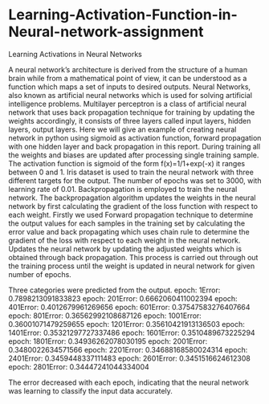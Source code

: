 # Learning-Activation-Function-in-Neural-network-assignment

Learning Activations in Neural Networks


A neural network’s architecture is derived from the structure of a human brain while from a mathematical point of view, it can be understood as a function which maps a set of inputs to desired outputs.
Neural Networks, also known as artificial neural networks which is used for solving artificial intelligence problems. Multilayer perceptron is a class of artificial neural network that uses back propagation technique for training by updating the weights accordingly, it consists of three layers called input layers, hidden layers, output layers. 
Here we will give an example of creating neural network in python using sigmoid as activation function, forward propagation with one hidden layer and back propagation in this report. During training all the weights and biases are updated after processing single training sample. The activation function is sigmoid of the form f(x)=1/1+exp(-x) it ranges between 0 and 1. Iris dataset is used to train the neural network with three different targets for the output. The number of epochs was set to 3000, with learning rate of 0.01.
Backpropagation is employed to train the neural network. The backpropagation algorithm updates the weights in the neural network by first calculating the gradient of the loss function with respect to each weight. Firstly we used Forward propagation technique to determine the output values for each samples in the training set   by calculating the error value and back propagating which uses chain rule to determine the gradient of the loss with respect to each weight in the neural network. Updates the neural network by updating the adjusted weights which is obtained through back propagation. This process is carried out through out the training process until the weight is updated in neural network for given number of epochs.


Three categories were predicted from the output.
epoch: 1Error: 0.7898213091833823
epoch: 201Error: 0.6662060411002394
epoch: 401Error: 0.4012679961269656
epoch: 601Error: 0.37547583276407664
epoch: 801Error: 0.36562992108687126
epoch: 1001Error: 0.36001071479259655
epoch: 1201Error: 0.35610421913136503
epoch: 1401Error: 0.35321297727337486
epoch: 1601Error: 0.3510489673225294
epoch: 1801Error: 0.34936262078030195
epoch: 2001Error: 0.3480022634571566
epoch: 2201Error: 0.34688168580024314
epoch: 2401Error: 0.3459448337111483
epoch: 2601Error: 0.3451516624612308
epoch: 2801Error: 0.34447241044334004
 
The error decreased with each epoch, indicating that the neural network was learning to classify the input data accurately.

